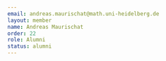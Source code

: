 ```yaml
---
email: andreas.maurischat@math.uni-heidelberg.de
layout: member
name: Andreas Maurischat
order: 22
role: Alumni
status: alumni
---
```


